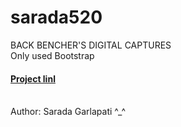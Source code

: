 # sarada520
BACK BENCHER'S DIGITAL CAPTURES <br>
Only used Bootstrap
<h4><a href="https://sarada-garlapati.github.io/sarada520/">Project linl</a></h4>
<br>
Author: Sarada Garlapati ^_^
